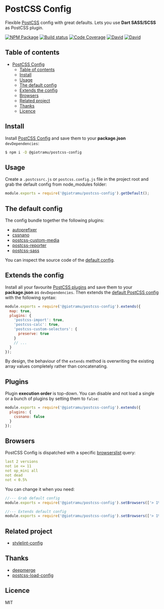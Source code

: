 # PostCSS Config

Flexible [PostCSS][postcss-doc] config with great defaults. Lets you use **Dart SASS/SCSS** as PostCSS plugin.

[![NPM Package][npm-badge]][npm]
[![Build status][circleci-badge]][circleci]
[![Code Coverage][codecov-badge]][codecov]
[![David][david-dep-badge]][david-dep]
[![David][david-dev-badge]][david-dev]

## Table of contents

- [PostCSS Config](#postcss-config)
  - [Table of contents](#table-of-contents)
  - [Install](#install)
  - [Usage](#usage)
  - [The default config](#the-default-config)
  - [Extends the config](#extends-the-config)
  - [Browsers](#browsers)
  - [Related project](#Related-project)
  - [Thanks](#thanks)
  - [Licence](#licence)

## Install

Install [PostCSS Config][postcss-config] and save them to your **package.json** `devDependencies`:

```sh
$ npm i -D @giotramu/postcss-config
```

## Usage

Create a `.postcssrc.js` or `postcss.config.js` file in the project root and grab the default config from node_modules folder:

```js
module.exports = require('@giotramu/postcss-config').getDefault();
```

## The default config

The config bundle together the following plugins:

- [autoprefixer]
- [cssnano]
- [postcss-custom-media]
- [postcss-reporter]
- [postcss-sass]

You can inspect the source code of the [default config][default-config].

## Extends the config

Install all your favourite [PostCSS plugins][postcss-plugins] and save them to your **package.json** as `devDependencies`.
Then extends the [default PostCSS config][default-config] with the following syntax:

```js
module.exports = require('@giotramu/postcss-config').extends({
  map: true,
  plugins: {
    'postcss-import': true,
    'postcss-calc': true,
    'postcss-custom-selectors': {
      preserve: true
    }
    // ...
  }
});
```

By design, the behaviour of the `extends` method is overwriting the existing array values completely rather than concatenating.

## Plugins

Plugin **execution order** is top-down. You can disable and not load a single or a bunch of plugins by setting them to `false`:

```js
module.exports = require('@giotramu/postcss-config').extends({
  plugins: {
    cssnano: false
  }
});
```

## Browsers

PostCSS Config is dispatched with a specific [browserslist] query:

```yaml
last 2 versions
not ie <= 11
not op_mini all
not dead
not < 0.5%
```

You can change it when you need:

```js
//--- Grab default config
module.exports = require('@giotramu/postcss-config').setBrowsers(['> 1%', 'IE 10']).getDefault();

//--- Extends default config
module.exports = require('@giotramu/postcss-config').setBrowsers(['> 1%', 'IE 10']).extends({...});
```

## Related project

- [stylelint-config]

## Thanks

- [deepmerge]
- [postcss-load-config]

## Licence

MIT

[npm]: https://www.npmjs.com/package/@giotramu/postcss-config
[npm-badge]: https://badgen.net/npm/v/@giotramu/postcss-config
[circleci]: https://circleci.com/gh/giotramu/postcss-config
[circleci-badge]: https://badgen.net/circleci/github/giotramu/postcss-config?icon=circleci&label=status
[codecov]: https://codecov.io/gh/giotramu/postcss-config
[codecov-badge]: https://badgen.net/codecov/c/github/giotramu/postcss-config?icon=codecov&label=coverage
[david-dep]: https://david-dm.org/giotramu/postcss-config
[david-dev]: https://david-dm.org/giotramu/postcss-config?type=dev
[david-peer]: https://david-dm.org/giotramu/postcss-config?type=peer
[david-dep-badge]: https://badgen.net/david/dep/giotramu/postcss-config
[david-dev-badge]: https://badgen.net/david/dev/giotramu/postcss-config
[browserslist]: https://github.com/browserslist/browserslist
[default-config]: ./src/config.ts
[autoprefixer]: https://github.com/postcss/autoprefixer
[cssnano]: https://github.com/cssnano/cssnano
[postcss-config]: https://github.com/giotramu/postcss-config
[postcss-custom-media]: https://github.com/postcss/postcss-custom-media
[postcss-doc]: https://postcss.org
[postcss-load-config]: https://github.com/michael-ciniawsky/postcss-load-config
[postcss-plugins]: https://github.com/postcss/postcss/blob/master/docs/plugins.md
[postcss-reporter]: https://github.com/postcss/postcss-reporter
[postcss-sass]: https://github.com/jonathantneal/postcss-sass
[stylelint-config]: https://github.com/giotramu/stylelint-config
[deepmerge]: https://github.com/TehShrike/deepmerge
